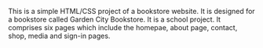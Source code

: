 This is a simple HTML/CSS project of a bookstore website.
It is designed for a bookstore called Garden City Bookstore.
It is a school project.
It comprises six pages which include the homepae, about page, contact, shop, media and sign-in pages.
